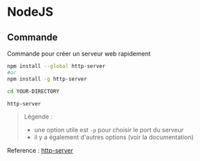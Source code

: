 <!--
Created by Its-Just-Nans - https://github.com/Its-Just-Nans
Copyright Its-Just-Nans
--->

# NodeJS
## Commande
Commande pour créer un serveur web rapidement
```sh
npm install --global http-server
#or 
npm install -g http-server

cd YOUR-DIRECTORY

http-server
```
> Légende :
> - une option utile est `-p` pour choisir le port du serveur
> - il y a également d'autres options (voir la documentation)

Reference : [http-server](https://www.npmjs.com/package/http-server)
